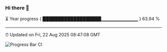 ### Hi there 👋

⏳ Year progress { ███████████████████▁▁▁▁▁▁▁▁▁▁▁ } 63.94 %

---

⏰ Updated on Fri, 22 Aug 2025 08:47:08 GMT

![Progress Bar CI](https://github.com/IshwaranRudhara/GIT-ACTION/workflows/Progress%20Bar%20CI/badge.svg)
